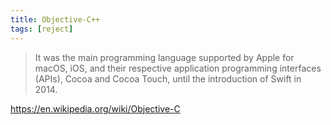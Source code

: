 ```yaml
---
title: Objective-C++
tags: [reject]
---
```


> It was the main programming language supported by Apple for macOS, iOS, and
> their respective application programming interfaces (APIs), Cocoa and Cocoa
> Touch, until the introduction of Swift in 2014.

<https://en.wikipedia.org/wiki/Objective-C>
